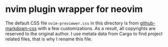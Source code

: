 # nvim plugin wrapper for neovim

The default CSS file `nvim-previewer.css` in this directory is from [github-markdown-css](https://github.com/sindresorhus/github-markdown-css)
with a few customizations. As a result, all copyrights are reserved to the original author.
I use metata data from Cargo to find project related files, that is why I rename this file.
